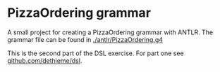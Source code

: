 # PizzaOrdering grammar

A small project for creating a PizzaOrdering grammar with ANTLR.
The grammar file can be found in [./antlr/PizzaOrdering.g4](src/main/antlr/PizzaOrdering.g4)

This is the second part of the DSL exercise.
For part one see [github.com/dethieme/dsl](https://github.com/dethieme/dsl).
